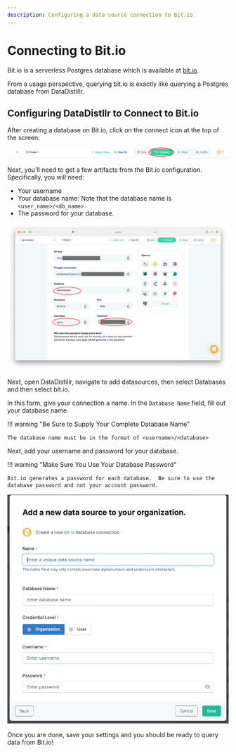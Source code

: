 ```yaml
---
description: Configuring a data source connection to Bit.io
---
```


# Connecting to Bit.io
Bit.io is a serverless Postgres database which is available at [bit.io](https://bit.io). 

From a usage perspective, querying bit.io is exactly like querying a Postgres database from DataDistillr. 

## Configuring DataDistllr to Connect to Bit.io
After creating a database on Bit.io, click on the connect icon at the top of the screen:

![Bit.io Connect](<../../img/connecting-data/bit.io/connect.png>)

Next, you'll need to get a few artifacts from the Bit.io configuration. Specifically, you will need:

* Your username
* Your database name:  Note that the database name is `<user_name>/<db_name>`
* The password for your database.

![Bit.io Connection Screen](<../../img/connecting-data/bit.io/BitIo%20Connection.png>)

Next, open DataDistillr, navigate to add datasources, then select Databases and then select bit.io.

In this form, give your connection a name.  In the `Database Name` field, fill out your database name.

!!! warning "Be Sure to Supply Your Complete Database Name"

    The database name must be in the format of <username>/<database>

Next, add your username and password for your database.

!!! warning "Make Sure You Use Your Database Password"
    
    Bit.io generates a password for each database.  Be sure to use the database password and not your account password.
    

![DataDistillr Connection Screen](<../../img/connecting-data/bit.io/bit_io_connection_form.png>)

Once you are done, save your settings and you should be ready to query data from Bit.io!
